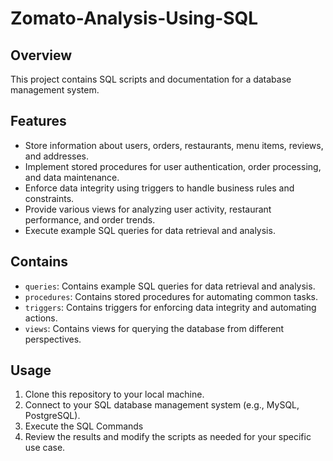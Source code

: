 # Zomato-Analysis-Using-SQL

## Overview
This project contains SQL scripts and documentation for a database management system.

## Features
- Store information about users, orders, restaurants, menu items, reviews, and addresses.
- Implement stored procedures for user authentication, order processing, and data maintenance.
- Enforce data integrity using triggers to handle business rules and constraints.
- Provide various views for analyzing user activity, restaurant performance, and order trends.
- Execute example SQL queries for data retrieval and analysis.

## Contains
- `queries`: Contains example SQL queries for data retrieval and analysis.
- `procedures`: Contains stored procedures for automating common tasks.
- `triggers`: Contains triggers for enforcing data integrity and automating actions.
- `views`: Contains views for querying the database from different perspectives.

## Usage
1. Clone this repository to your local machine.
2. Connect to your SQL database management system (e.g., MySQL, PostgreSQL).
3. Execute the SQL Commands
4. Review the results and modify the scripts as needed for your specific use case.


